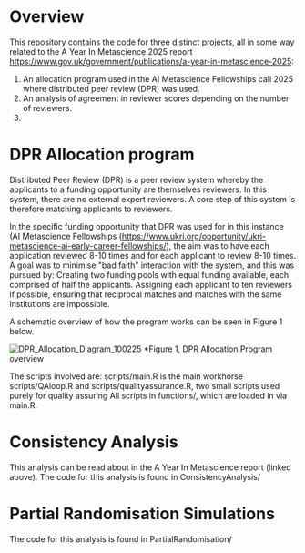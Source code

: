 # Overview
This repository contains the code for three distinct projects, all in some way related to the A Year In Metascience 2025  report https://www.gov.uk/government/publications/a-year-in-metascience-2025:
1) An allocation program used in the AI Metascience Fellowships call 2025 where distributed peer review (DPR) was used.
2) An analysis of agreement in reviewer scores depending on the number of reviewers.
3) <Alex>

# DPR Allocation program

Distributed Peer Review (DPR) is a peer review system whereby the applicants to a funding opportunity are themselves reviewers. In this system, there are no external expert reviewers. A core step of this system is therefore matching applicants to reviewers.

In the specific funding opportunity that DPR was used for in this instance (AI Metascience Fellowships (https://www.ukri.org/opportunity/ukri-metascience-ai-early-career-fellowships/), the aim was to have each application reviewed 8-10 times and for each applicant to review 8-10 times. A goal was to minimise "bad faith" interaction with the system, and this was pursued by:
Creating two funding pools with equal funding available, each comprised of half the applicants.
Assigning each applicant to ten reviewers if possible, ensuring that reciprocal matches and matches with the same institutions are impossible.

A schematic overview of how the program works can be seen in Figure 1 below.

![DPR_Allocation_Diagram_100225](https://github.com/user-attachments/assets/bd7fd0b5-e52a-40c3-b75d-34ac526f21db)
*Figure 1, DPR Allocation Program overview

The scripts involved are:
scripts/main.R is the main workhorse
scripts/QAloop.R and scripts/qualityassurance.R, two small scripts used purely for quality assuring
All scripts in functions/, which are loaded in via main.R.

# Consistency Analysis
This analysis can be read about in the A Year In Metascience report (linked above). 
The code for this analysis is found in ConsistencyAnalysis/

# Partial Randomisation Simulations

The code for this analysis is found in PartialRandomisation/



